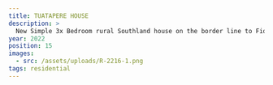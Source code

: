 ```yaml
---
title: TUATAPERE HOUSE
description: >
  New Simple 3x Bedroom rural Southland house on the border line to Fiordland
year: 2022
position: 15
images:
  - src: /assets/uploads/R-2216-1.png
tags: residential
---
```




